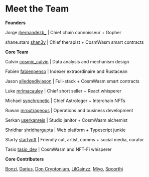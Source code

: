 # Meet the Team

**Founders**

Jorge [jhernandezb\_](https://twitter.com/jhernandezb\_) | Chief chain connoisseur + Gopher&#x20;

shane.stars [shan3v](https://twitter.com/shan3v) | Chief therapist + CosmWasm smart contracts



**Core Team**

Calvin [cosmic\_calvin](https://twitter.com/cosmic\_calvin) | Data analysis and mechanism design

Fabien [fabienpenso](https://twitter.com/fabienpenso) | Indexer extraordinaire and Rustacean

Jason [alledgedlyjason](https://twitter.com/allegedlyjason/status/1692520940725551219) | Full-stack + CosmWasm smart contracts

Luke [mrlmacauley](https://twitter.com/mrlmacauley) | Chief short seller + React whisperer

Michael [synchronetic](https://twitter.com/synchronetic) | Chief Astrologer + Interchain NFTs

Ruwan [mroutrageous](https://twitter.com/mroutrageous) | Operations and business development

Serkan [userkanreis](https://twitter.com/userkanreis) | Studio janitor + CosmWasm alchemist

Shridhar [shridhargupta](https://twitter.com/shridhargupta) | Web platform + Typescript junkie

Starty [startynft](https://twitter.com/startynft) | Friendly cat, artist, comms + social media, curator

Tasio [tasio\_dev](https://twitter.com/tasio\_dev) | CosmWasm and NFT-Fi whisperer



**Core Contributers**

[Bonzi](https://twitter.com/SunnysideReaper), [Darius](https://twitter.com/suirad\_xyz), [Don Cryptonium](https://twitter.com/DonCryptonium), [LilGainzz](https://twitter.com/lilgainzz), [Miyo](https://twitter.com/miyo\_danzel), [Spoorthi](https://twitter.com/spoo\_bar)
